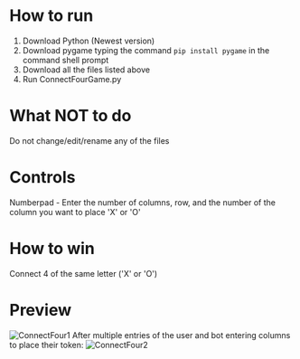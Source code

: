 # How to run
1. Download Python (Newest version)
2. Download pygame typing the command `pip install pygame` in the command shell prompt
3. Download all the files listed above
4. Run ConnectFourGame.py

# What NOT to do 
Do not change/edit/rename any of the files

# Controls
Numberpad - Enter the number of columns, row, and the number of the column you want to place 'X' or 'O'

# How to win
Connect 4 of the same letter ('X' or 'O')

# Preview
![ConnectFour1](https://user-images.githubusercontent.com/49135331/141499278-f696c3a1-2dba-48bc-ad17-a98ecea1c98e.png)
After multiple entries of the user and bot entering columns to place their token: 
![ConnectFour2](https://user-images.githubusercontent.com/49135331/141499289-194eed62-997e-4ecc-8ee2-f1cb6807801b.png)
